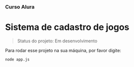 ### Curso Alura

# Sistema de cadastro de jogos

> Status do projeto: Em desenvolvimento

Para rodar esse projeto na sua máquina, por favor digite:

```
node app.js
```
